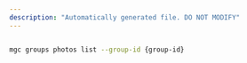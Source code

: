 ```yaml
---
description: "Automatically generated file. DO NOT MODIFY"
---
```


```bash

mgc groups photos list --group-id {group-id}

```